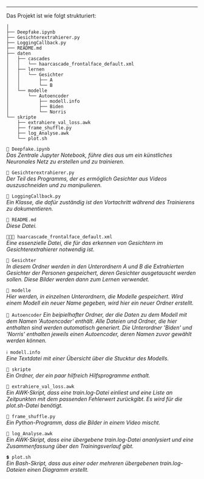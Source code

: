 ___
Das Projekt ist wie folgt strukturiert:

```
│
├── Deepfake.ipynb  
├── Gesichterextrahierer.py  
├── LoggingCallback.py  
├── README.md
├── daten  
│   ├── cascades  
│   │   └── haarcascade_frontalface_default.xml  
│   ├── lernen  
│   │   └── Gesichter
│   │       ├── A  
│   │       └── B  
│   └── modelle  
│       └── Autoencoder
│           ├── modell.info  
│           ├── Biden  
│           └── Norris  
└── skripte  
    ├── extrahiere_val_loss.awk  
    ├── frame_shuffle.py  
    ├── log_Analyse.awk
    └── plot.sh  
```

```📒 Deepfake.ipynb```   
_Das Zentrale Jupyter Notebook, führe dies aus um ein künstliches Neuronales Netz zu erstellen und zu trainieren._

```🐍 Gesichterextrahierer.py```   
_Der Teil des Programms, der es ermöglich Gesichter aus Videos auszuschneiden und zu manipulieren._

```🐍 LoggingCallback.py```  
_Ein Klasse, die dafür zuständig ist den Vortachritt während des Trainierens zu dokumentieren._

```📃 README.md```  
_Diese Datei._

```🧑🏼‍🦲 haarcascade_frontalface_default.xml```  
_Eine essenzielle Datei, die für das erkennen von Gesichtern im Gesichterextrahierer notwendig ist._

```📂 Gesichter```   
_In diesem Ordner werden in den Unterordnern A und B die Extrahierten Gesichter der Personen gespeichert, deren Gesichter ausgetauscht werden sollen. Diese Bilder werden dann zum Lernen verwendet._

```📂 modelle```   
_Hier werden, in einzelnen Unterordnern, die Modelle gespeichert. Wird einem Modell ein neuer Name gegeben, wird hier ein neuer Ordner erstellt._

```📂 Autoencoder```
_Ein beipielhafter Ordner, der die Daten zu dem Modell mit dem Namen 'Autoencoder' enthält. Alle Dateien und Ordner, die hier enthalten sind werden automatisch generiert. Die Unterordner 'Biden' und 'Norris' enthalten jeweils einen Autoencoder, deren Namen zuvor gewählt werden können._

```ℹ️ modell.info```  
_Eine Textdatei mit einer Übersicht über die Stucktur des Modells._

```📂 skripte```   
_Ein Ordner, der ein paar hilfreich Hilfsprogramme enthalt._

```📄 extrahiere_val_loss.awk```   
_Ein AWK-Skript, dass eine train.log-Datei einliest und eine Liste an Zeitpunkten mit dem passenden Fehlerwert zurückgibt. Es wird für die plot.sh-Datei benötigt._

```🐍 frame_shuffle.py```  
_Ein Python-Programm, dass die Bilder in einem Video mischt._

```📄 log_Analyse.awk```   
_Ein AWK-Skript, dass eine übergebene train.log-Datei ananlysiert und eine Zusammenfassung über den Trainingsverlauf gibt._

```💲 plot.sh```  
_Ein Bash-Skript, dass aus einer oder mehreren übergebenen train.log-Dateien einen Diagramm erstellt._
